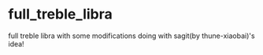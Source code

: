# full_treble_libra
full treble libra with some modifications
doing with sagit(by thune-xiaobai)'s idea!
